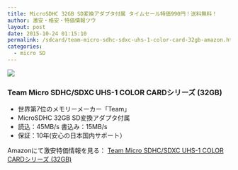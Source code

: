 ```yaml
---
title: MicroSDHC 32GB SD変換アダプタ付属 タイムセール特価990円！送料無料！
author: 激安・格安・特価情報ツウ
layout: post
date: 2015-10-24 01:15:10
permalink: /sdcard/team-micro-sdhc-sdxc-uhs-1-color-card-32gb-amazon.html
categories:
  - micro SD
---
```

<div class="img-bg2 img_L">
  <a rel="nofollow" href="//www.amazon.co.jp/gp/product/B012N51N96/ref=as_li_qf_sp_asin_il?ie=UTF8&camp=247&creative=1211&creativeASIN=B012N51N96&linkCode=as2&tag=tokkajohotsu-22"><img border="0" src="//ws-fe.amazon-adsystem.com/widgets/q?_encoding=UTF8&ASIN=B012N51N96&Format=_SL250_&ID=AsinImage&MarketPlace=JP&ServiceVersion=20070822&WS=1&tag=tokkajohotsu-22" ></a><img src="//ir-jp.amazon-adsystem.com/e/ir?t=tokkajohotsu-22&l=as2&o=9&a=B012N51N96" width="1" height="1" border="0" alt="" style="border:none !important; margin:0px !important;" />
</div>

### Team Micro SDHC/SDXC UHS-1 COLOR CARDシリーズ (32GB)
<!--more-->

* 世界第7位のメモリーメーカー「Team」
* MicroSDHC 32GB SD変換アダプタ付属
* 読込：45MB/s 書込み：15MB/s
* 保証：10年(安心の日本国内サポート）

Amazonにて激安特価情報を見る： <a href="//www.amazon.co.jp/gp/product/B012N51N96/ref=as_li_qf_sp_asin_il?ie=UTF8&camp=247&creative=1211&creativeASIN=B012N51N96&linkCode=as2&tag=tokkajohotsu-22" target="_blank"><span class="fs150p">Team Micro SDHC/SDXC UHS-1 COLOR CARDシリーズ (32GB)</span></a>